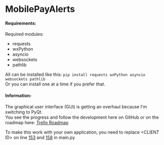 # MobilePayAlerts

#### Requirements:
Required modules:
* requests
* wxPython
* asyncio
* websockets
* pathlib

All can be installed like this: `pip install requests wxPython asyncio websockets pathlib`  
Or you can install one at a time if you prefer that.

#### Information:
The graphical user interface (GUI) is getting an overhaul because I'm switching to PyQt.    
You see the progress and follow the development here on GitHub or on the roadmap here: [Trello Roadmap](https://trello.com/b/j8OdYQ3O)


To make this work with your own application, you need to replace \<CLIENT ID\> on line [153](https://github.com/BenTearzz/MobilePayAlerts/blob/cabfe4a6e8062429acafb7c2563dc73fba4b6d8d/main.py#L153) and [158](https://github.com/BenTearzz/MobilePayAlerts/blob/cabfe4a6e8062429acafb7c2563dc73fba4b6d8d/main.py#L158) in main.py

